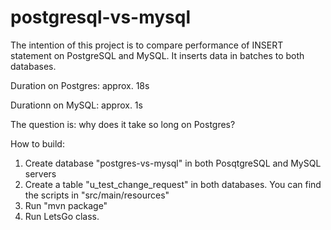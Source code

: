 # postgresql-vs-mysql

The intention of this project is to compare performance of INSERT statement on PostgreSQL and MySQL. It inserts data in batches to both databases.

Duration on Postgres: approx. 18s

Durationn on MySQL: approx. 1s

The question is: why does it take so long on Postgres?

How to build:

1. Create database "postgres-vs-mysql" in both PosqtgreSQL and MySQL servers
2. Create a table "u_test_change_request" in both databases. You can find the scripts in "src/main/resources"
3. Run "mvn package"
4. Run LetsGo class.
